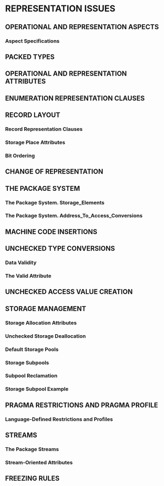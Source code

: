 # REPRESENTATION ISSUES
## OPERATIONAL AND REPRESENTATION ASPECTS
### Aspect Specifications
## PACKED TYPES
## OPERATIONAL AND REPRESENTATION ATTRIBUTES
## ENUMERATION REPRESENTATION CLAUSES
## RECORD LAYOUT
### Record Representation Clauses
### Storage Place Attributes
### Bit Ordering
## CHANGE OF REPRESENTATION
## THE PACKAGE SYSTEM
### The Package System. Storage_Elements
### The Package System. Address_To_Access_Conversions
## MACHINE CODE INSERTIONS
## UNCHECKED TYPE CONVERSIONS
### Data Validity
### The Valid Attribute
## UNCHECKED ACCESS VALUE CREATION
## STORAGE MANAGEMENT
### Storage Allocation Attributes
### Unchecked Storage Deallocation
### Default Storage Pools
### Storage Subpools
### Subpool Reclamation
### Storage Subpool Example
## PRAGMA RESTRICTIONS AND PRAGMA PROFILE
### Language-Defined Restrictions and Profiles
## STREAMS
### The Package Streams
### Stream-Oriented Attributes
## FREEZING RULES
